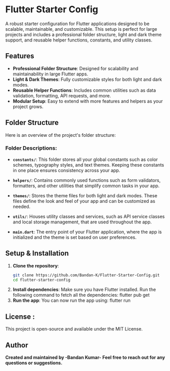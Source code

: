 # Flutter Starter Config

A robust starter configuration for Flutter applications designed to be scalable, maintainable, and customizable. This setup is perfect for large projects and includes a professional folder structure, light and dark theme support, and reusable helper functions, constants, and utility classes.

## Features

- **Professional Folder Structure**: Designed for scalability and maintainability in large Flutter apps.
- **Light & Dark Themes**: Fully customizable styles for both light and dark modes.
- **Reusable Helper Functions**: Includes common utilities such as data validation, formatting, API requests, and more.
- **Modular Setup**: Easy to extend with more features and helpers as your project grows.

## Folder Structure

Here is an overview of the project's folder structure:

### Folder Descriptions:

- **`constants/`**: This folder stores all your global constants such as color schemes, typography styles, and text themes. Keeping these constants in one place ensures consistency across your app.
  
- **`helpers/`**: Contains commonly used functions such as form validators, formatters, and other utilities that simplify common tasks in your app.
  
- **`themes/`**: Stores the theme files for both light and dark modes. These files define the look and feel of your app and can be customized as needed.

- **`utils/`**: Houses utility classes and services, such as API service classes and local storage management, that are used throughout the app.

- **`main.dart`**: The entry point of your Flutter application, where the app is initialized and the theme is set based on user preferences.

## Setup & Installation

1. **Clone the repository**:
   ```bash
   git clone https://github.com/Bandan-K/Flutter-Starter-Config.git
   cd flutter-starter-config

2. **Install dependencies**:
  Make sure you have Flutter installed. Run the following command to fetch all the dependencies:
  flutter pub get
3. **Run the app**:
    You can now run the app using:
   flutter run


## License : 
This project is open-source and available under the MIT License.

   
## Author
**Created and maintained by -Bandan Kumar-**
**Feel free to reach out for any questions or suggestions.**
